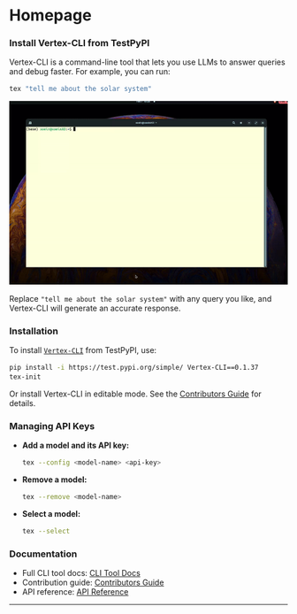 # Homepage

### Install Vertex-CLI from TestPyPI

Vertex-CLI is a command-line tool that lets you use LLMs to answer queries and debug faster.
For example, you can run:

```bash
tex "tell me about the solar system"
```

![Example usage](images/eg_matplotlib.gif)

Replace `"tell me about the solar system"` with any query you like, and Vertex-CLI will generate an accurate response.

### Installation

To install [`Vertex-CLI`](https://github.com/prtm2110/vertex-cli) from TestPyPI, use:

```bash
pip install -i https://test.pypi.org/simple/ Vertex-CLI==0.1.37
tex-init
```
Or install Vertex-CLI in editable mode. See the [Contributors Guide](contributors_guide.md) for details.

### Managing API Keys

- **Add a model and its API key:**
  ```bash
  tex --config <model-name> <api-key>
  ```
- **Remove a model:**
  ```bash
  tex --remove <model-name>
  ```
- **Select a model:**
  ```bash
  tex --select
  ```

### Documentation

- Full CLI tool docs: [CLI Tool Docs](cli_tool_docs.md)
- Contribution guide: [Contributors Guide](contributors_guide.md)
- API reference: [API Reference](references.md)

---
